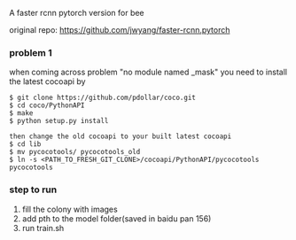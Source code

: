  A faster rcnn pytorch version for bee
 
 original repo: https://github.com/jwyang/faster-rcnn.pytorch
 
 ### problem 1
 when coming across problem "no module named _mask"
 you need to install the latest cocoapi by
 ```shell
$ git clone https://github.com/pdollar/coco.git
$ cd coco/PythonAPI
$ make
$ python setup.py install

then change the old cocoapi to your built latest cocoapi
$ cd lib
$ mv pycocotools/ pycocotools_old
$ ln -s <PATH_TO_FRESH_GIT_CLONE>/cocoapi/PythonAPI/pycocotools pycocotools

 ```
 
 
### step to run
 
 1) fill the colony with images
 2) add pth to the model folder(saved in baidu pan 156)
 3) run train.sh
